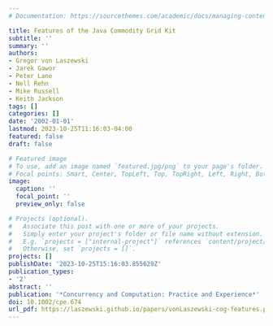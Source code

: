 ```yaml
---
# Documentation: https://sourcethemes.com/academic/docs/managing-content/

title: Features of the Java Commodity Grid Kit
subtitle: ''
summary: ''
authors:
- Gregor von Laszewski
- Jarek Gawor
- Peter Lane
- Nell Rehn
- Mike Russell
- Keith Jackson
tags: []
categories: []
date: '2002-01-01'
lastmod: 2023-10-25T11:16:03-04:00
featured: false
draft: false

# Featured image
# To use, add an image named `featured.jpg/png` to your page's folder.
# Focal points: Smart, Center, TopLeft, Top, TopRight, Left, Right, BottomLeft, Bottom, BottomRight.
image:
  caption: ''
  focal_point: ''
  preview_only: false

# Projects (optional).
#   Associate this post with one or more of your projects.
#   Simply enter your project's folder or file name without extension.
#   E.g. `projects = ["internal-project"]` references `content/project/deep-learning/index.md`.
#   Otherwise, set `projects = []`.
projects: []
publishDate: '2023-10-25T15:16:03.855629Z'
publication_types:
- '2'
abstract: ''
publication: '*Concurrency and Computation: Practice and Experience*'
doi: 10.1002/cpe.674
url_pdf: https://laszewski.github.io/papers/vonLaszewski-cog-features.pdf
---
```

